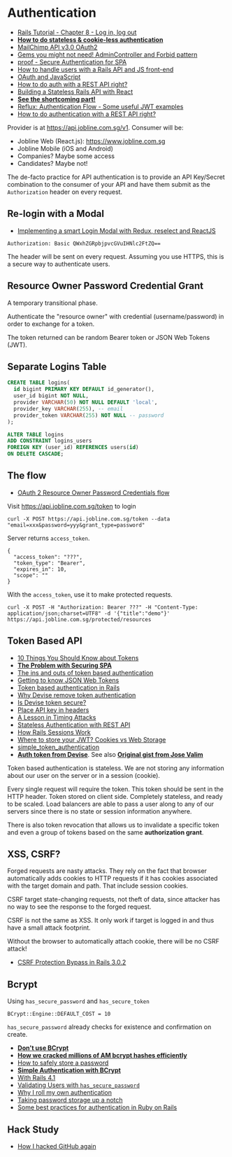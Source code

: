# Authentication

* [Rails Tutorial - Chapter 8 - Log in, log out](https://www.railstutorial.org/book/log_in_log_out)
* [**How to do stateless & cookie-less authentication**](http://stackoverflow.com/questions/20588467/how-to-do-stateless-session-less-cookie-less-authentication)
* [MailChimp API v3.0 OAuth2](http://kb.mailchimp.com/api/article/about-oauth2)
* [Gems you might not need! AdminController and Forbid pattern](https://vimeo.com/39498553)
* [proof - Secure Authentication for SPA](https://github.com/undercase/proof)
* [How to handle users with a Rails API and JS front-end](https://www.reddit.com/r/rails/comments/3dzvha/how_to_handle_users_with_a_rails_api_and_js/)
* [OAuth and JavaScript](http://alexbilbie.com/2014/11/oauth-and-javascript/)
* [How to do auth with a REST API right?](http://stackoverflow.com/questions/15051712/how-to-do-authentication-with-a-rest-api-right-browser-native-clients)
* [Building a Stateless Rails API with React](http://fredguest.com/2015/03/06/building-a-stateless-rails-api-with-react-and-twitter-oauth/)
* [**See the shortcoming part!**](http://emberigniter.com/implementing-authentication-with-ember-services/)
* [Reflux: Authentication Flow - Some useful JWT examples](https://preact.gitbooks.io/react-book/content/flux/auth.html)
* [How to do authentication with a REST API right?](http://stackoverflow.com/questions/15051712/how-to-do-authentication-with-a-rest-api-right-browser-native-clients)

Provider is at https://api.jobline.com.sg/v1. Consumer will be:

* Jobline Web (React.js): https://www.jobline.com.sg
* Jobline Mobile (iOS and Android)
* Companies? Maybe some access
* Candidates? Maybe not!

The de-facto practice for API authentication is to provide an API Key/Secret combination to the consumer of your API and have them submit as the `Authorization` header on every request.

## Re-login with a Modal

* [Implementing a smart Login Modal with Redux, reselect and ReactJS](https://medium.com/@dorsha/implement-login-modal-with-redux-reselect-and-reactjs-668c468bcbe3#.10s6j3h97)

```
Authorization: Basic QWxhZGRpbjpvcGVuIHNlc2FtZQ==
```

The header will be sent on every request. Assuming you use HTTPS, this is a secure way to authenticate users.

## Resource Owner Password Credential Grant

A temporary transitional phase.

Authenticate the "resource owner" with credential (username/password) in order to exchange for a token.

The token returned can be random Bearer token or JSON Web Tokens (JWT).

## Separate Logins Table

```sql
CREATE TABLE logins(
  id bigint PRIMARY KEY DEFAULT id_generator(),
  user_id bigint NOT NULL,
  provider VARCHAR(50) NOT NULL DEFAULT 'local',
  provider_key VARCHAR(255), -- email
  provider_token VARCHAR(255) NOT NULL -- password
);

ALTER TABLE logins
ADD CONSTRAINT logins_users
FOREIGN KEY (user_id) REFERENCES users(id)
ON DELETE CASCADE;
```

## The flow

* [OAuth 2 Resource Owner Password Credentials flow](http://stackoverflow.com/questions/19912551/oauth2-resource-owner-password-credentials-flow)

Visit https://api.jobline.com.sg/token to login

```
curl -X POST https://api.jobline.com.sg/token --data "email=xxx&password=yyy&grant_type=password"
```

Server returns `access_token`.

```
{
  "access_token": "???",
  "token_type": "Bearer",
  "expires_in": 10,
  "scope": ""
}
```

With the `access_token`, use it to make protected requests.

```
curl -X POST -H "Authorization: Bearer ???" -H "Content-Type: application/json;charset=UTF8" -d '{"title":"demo"}' https://api.jobline.com.sg/protected/resources
```

## Token Based API

* [10 Things You Should Know about Tokens](https://auth0.com/blog/2014/01/27/ten-things-you-should-know-about-tokens-and-cookies)
* [**The Problem with Securing SPA**](https://stormpath.com/blog/secure-single-page-app-problem/)
* [The ins and outs of token based authentication](https://scotch.io/tutorials/the-ins-and-outs-of-token-based-authentication)
* [Getting to know JSON Web Tokens](https://scotch.io/tutorials/the-anatomy-of-a-json-web-token)
* [Token based authentication in Rails](https://www.codeschool.com/blog/2014/02/03/token-based-authentication-rails/)
* [Why Devise remove token authentication](http://blog.plataformatec.com.br/2013/08/devise-3-1-now-with-more-secure-defaults/)
* [Is Devise token secure?](http://stackoverflow.com/questions/18605294/is-devises-token-authenticatable-secure)
* [Place API key in headers](http://stackoverflow.com/questions/5517281/place-api-key-in-headers-or-url)
* [A Lesson in Timing Attacks](http://codahale.com/a-lesson-in-timing-attacks/)
* [Stateless Authentication with REST API](http://www.kaleidos.net/blog/295/stateless-authentication-with-api-rest/)
* [How Rails Sessions Work](http://www.justinweiss.com/articles/how-rails-sessions-work/)
* [Where to store your JWT? Cookies vs Web Storage](https://stormpath.com/blog/where-to-store-your-jwts-cookies-vs-html5-web-storage/)
* [simple_token_authentication](https://github.com/gonzalo-bulnes/simple_token_authentication)
* [**Auth token from Devise**](https://gist.github.com/gonzalo-bulnes/7659739). See also [**Original gist from Jose Valim**](https://gist.github.com/josevalim/fb706b1e933ef01e4fb6)

Token based authentication is stateless. We are not storing any information about our user on the server or in a session (cookie).

Every single request will require the token. This token should be sent in the HTTP header. Token stored on client side. Completely stateless, and ready to be scaled. Load balancers are able to pass a user along to any of our servers since there is no state or session information anywhere.

There is also token revocation that allows us to invalidate a specific token and even a group of tokens based on the same **authorization grant**.

## XSS, CSRF?

Forged requests are nasty attacks. They rely on the fact that browser automatically adds cookies to HTTP requests if it has cookies associated with the target domain and path. That include session cookies.

CSRF target state-changing requests, not theft of data, since attacker has no way to see the response to the forged request.

CSRF is not the same as XSS. It only work if target is logged in and thus have a small attack footprint.

Without the browser to automatically attach cookie, there will be no CSRF attack!

* [CSRF Protection Bypass in Rails 3.0.2](http://weblog.rubyonrails.org/2011/2/8/csrf-protection-bypass-in-ruby-on-rails/)
	
## Bcrypt

Using `has_secure_password` and `has_secure_token`

```
BCrypt::Engine::DEFAULT_COST = 10
```

`has_secure_password` already checks for existence and confirmation on create.

* [**Don't use BCrypt**](http://www.unlimitednovelty.com/2012/03/dont-use-bcrypt.html)
* [**How we cracked millions of AM bcrypt hashes efficiently**](http://cynosureprime.blogspot.sg/2015/09/how-we-cracked-millions-of-ashley.html)
* [How to safely store a password](http://codahale.com/how-to-safely-store-a-password/)
* [**Simple Authentication with BCrypt**](https://gist.github.com/thebucknerlife/10090014)
* [With Rails 4.1](http://robert-reiz.com/2014/04/12/has_secure_password-with-rails-4-1/)* [Validating Users with `has_secure_password`](https://quickleft.com/blog/rails-tip-validating-users-with-has_secure_password/)
* [Why I roll my own authentication](http://www.rvdh.de/2012/01/12/why-i-roll-my-own-authentication/)
* [Taking password storage up a notch](https://blog.8thlight.com/adam-gooch/2012/11/04/taking-password-storage-up-a-notch.html)
* [Some best practices for authentication in Ruby on Rails](http://www.fngtps.com/2015/some-best-practices-for-authentication-in-ruby-on-rails/)

## Hack Study

* [How I hacked GitHub again](http://homakov.blogspot.sg/2014/02/how-i-hacked-github-again.html)
